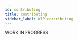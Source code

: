 ```yaml
---
id: contributing
title: contributing
sidebar_label: WIP-contributing
---
```



WORK IN PROGRESS
        